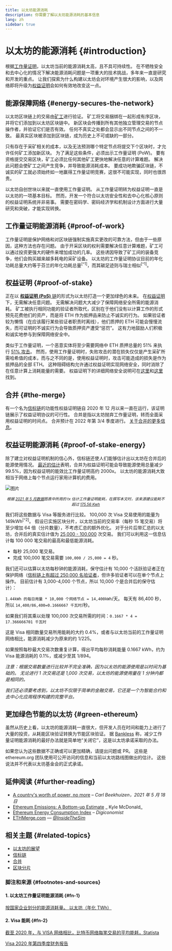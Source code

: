 ```yaml
---
title: 以太坊能源消耗
description: 你需要了解以太坊能源消耗的基本信息
lang: zh
sidebar: true
---
```


# 以太坊的能源消耗 {#introduction}

根据[工作量证明](/developers/docs/consensus-mechanisms/#proof-of-work)，以太坊当前的能源消耗太高，且不具可持续性。 在不牺牲安全和去中心化的情况下解决能源消耗问题是一项重大的技术挑战，多年来一直是研究和开发的重点。 让我们探索为什么构建以太坊会对环境产生很大的影响，以及网络即将升级为[权益证明](/developers/docs/consensus-mechanisms/pos)会如何有效地改变这一点。

## 能源保障网络 {#energy-secures-the-network}

以太坊区块链上的交易由[矿工](/developers/docs/consensus-mechanisms/pow/mining)进行验证。 矿工将交易捆绑在一起形成有序区块，并将它们添加到以太坊区块链中。 新区块会传播到所有其他独立管理交易的节点操作者，并验证它们是否有效。 任何不真实之处都会显示出不同节点之间的不一致。 最真实区块被添加到区块链，成为历史上不可或缺的一部分。

只有存在于采矿相关的成本，以及无法预测哪个特定节点将提交下个区块时，才允许任何矿工添加新区块。 为了满足这些条件，必须出示工作量证明 (PoW)。 要有资格提交交易区块，矿工必须比任何其他矿工更快地解决任意的计算难题。 解决此问题会使矿工之间产生竞争，并导致能源消耗成本。 要成功地欺骗区块链，不诚实的矿工就必须始终如一地赢得工作量证明竞赛，这很不可能实现，同时也很昂贵。

以太坊自创世块以来就一直使用工作量证明。 从工作量证明转为权益证明一直是以太坊的一项基本目标。 然而，开发一个符合以太坊安全性和去中心化核心原则的权益证明系统并非易事。 需要在密码学、密码经济学和机制设计方面进行大量研究和突破，才能实现转换。

## 工作量证明能源消耗 {#proof-of-work}

工作量证明是保护网络和对区块链强制实施真实更改的可靠方法，但由于一些原因，这种方法也存在问题。 由于开采区块的权利需要解决任意计算难题，矿工可以通过投资更强大的硬件来增加成功的几率。 这些诱因导致了矿工间的装备竞争，他们会购买越来越多耗电的采矿设备。 以太坊的工作量证明协议目前的年化功耗总量大约等于芬兰的年化功耗总量<sup>[^1]</sup>，而其碳足迹则与瑞士相似<sup>[^1]</sup>。

## 权益证明 {#proof-of-stake}

正在以 [**权益证明 (PoS)** 链](/upgrades/beacon-chain/)的形式为以太坊打造一个更加绿色的未来。 在[权益证明](/developers/docs/consensus-mechanisms/pos/)下，无需解决任意问题。 无需解决问题大大减少了保障网络安全所需的能源消耗。 矿工被执行相同功能的验证者所取代，区别在于他们没有以计算工作的形式预先花费他们的资产，而是将 ETH 作为抵押品来防止不诚实的行为。 如果验证者较为懒惰（在应该履行某些验证者职责时离线），他们质押的 ETH 可能会慢慢流失，而可证明的不诚实行为会导致质押资产遭受“惩罚”。 这有力地鼓励人们积极和诚实地参与到保障网络安全中。

类似于工作量证明，一个恶意实体将至少需要网络中 ETH 质押总量的 51% 来执行 [51% 攻击](/glossary/#51-attack)。 然而，使用工作量证明时，失败攻击的潜在损失仅仅是产生采矿所需哈希值的成本，而与之不同的是，使用权益证明时，攻击可能造成的损失是作为抵押品的全部 ETH。 这种阻碍结构允许通过权益证明实现网络安全，同时消除了在任意计算上消耗能量的需要。 权益证明下的详细网络安全说明可在[这里](/developers/docs/consensus-mechanisms/pos/)和[这里](https://vitalik.ca/general/2017/12/31/pos_faq.html)找到。

## 合并 {#the-merge}

有一个名为[信标链](/upgrades/beacon-chain/)的功能性权益证明链自 2020 年 12 月以来一直在运行，该证明链展示了权益证明协议的可行性。 合并是指以太坊抛弃工作量证明，转而全面采用权益证明的时间点。 合并预计在 2022 年第 3/4 季度进行。 [关于合并的更多信息](/upgrades/merge/)。

## 权益证明能源消耗 {#proof-of-stake-energy}

除了建立对权益证明机制的信心外，信标链还使人们能够估计出以太坊在合并后的能源使用情况。 [最近的估计](https://blog.ethereum.org/2021/05/18/country-power-no-more/)表明，合并为权益证明可能会导致能源使用总量减少 99.5%，因为权益证明的能效比工作量证明高约 2000x。 以太坊的能源消耗大致相当于网络上每个节点运行家用计算机的费用。

![图片](energy_use_per_transaction.png)

<p style="text-align: center;"><small><i>根据 <a href="https://blog.ethereum.org/2021/05/18/country-power-no-more/" target="_blank" rel="noopener noreferrer">2021 年 5 月数据</a>图表中所用的 tx 估计工作量证明能耗，在撰写本文时，该来源建议能耗不超过 <a href="https://digiconomist.net/ethereum-energy-consumption" target="_blank" rel="noopener noreferrer">175.56 Kwh</a></i></small></p>

我们将这些数据与 Visa 等服务进行比较。 100,000 次 Visa 交易使用的能量为 149kWh<sup>[^2]</sup>。 假设已实施区块分片，以太坊当前的交易率（每秒 15 笔交易）将至少增加 64 倍（分片数量），不考虑汇总的额外优化。 对于分片后带汇总的以太坊，合并后的真实估计值为 [25,000 - 100,000](https://twitter.com/VitalikButerin/status/1312905884549300224?s=20) 次交易。 我们可以利用这一信息估计每 100 000 笔交易的最高和最低能源消耗。

- 每秒 25,000 笔交易。
- 完成 100,000 笔交易需要 `100,000 / 25,000 = 4` 秒。

我们还可以估算以太坊每秒钟的能源消耗，保守估计有 10,000 个活跃验证者正在保护网络（[信标链上有超过 250,000 名验证者](https://beaconscan.com/)，但许多验证者可以在单个节点上操作。 目前估计有 3,000-4,000 个节点，所以 10,000 个是合并后的保守估计）：

`1.44kWh 的每日用量 * 10,000 个网络节点 = 14,400kWh`/天。 每天有 86,400 秒，所以 `14,400/86,400=0.1666667 千瓦时`/秒。

如果我们将其乘以处理 100,000 次交易所需的时间：`0.1667 * 4 = 17.366666701 千瓦时`

这是 Visa 相同数量交易所用能耗的大约 0.4%，或者与以太坊当前的工作量证明网络相比，能源消耗减少为原来的约 1/225。

如果按照每秒最大交易次数重复计算，得出平均每秒消耗能量 0.1667 kWh，约为 Visa 能源消耗的 0.1%，或减少至其 1/894。

_注意：根据交易数量进行比较并不完全准确，因为以太坊的能源使用是以时间为基础的。 无论进行 1 次交易还是 1,000 次交易，以太坊的能源使用量在 1 分钟内都是相同的。_

_我们还必须要考虑到，以太坊不仅限于简单的金融交易，它还是一个为智能合约和去中心化应用程序构建的完整平台。_

## 更加绿色节能的以太坊 {#green-ethereum}

虽然从历史上看，以太坊的能源消耗一直很大，但开发人员在时间和能力上进行了大量的投资，从耗能区块验证转换为节能区块验证。 据 [Bankless](http://podcast.banklesshq.com/) 称，减少工作量证明能源消耗的最好办法就是简单地“关闭它”，这是以太坊承诺采取的办法。

<InfoBanner emoji=":evergreen_tree:">
  如果您认为这些数据不正确或可以更加精确，请提出问题或 PR。 这些是 ethereum.org 团队使用可公开访问的信息和当前以太坊路线图做出的估计。 这些说法并不代表以太坊基金会的正式承诺。 
</InfoBanner>

## 延伸阅读 {#further-reading}

- [A country's worth of power, no more](https://blog.ethereum.org/2021/05/18/country-power-no-more/) – _Carl Beekhuizen，2021 年 5 月 18 日_
- [Ethereum Emissions: A Bottom-up Estimate](https://kylemcdonald.github.io/ethereum-emissions/) _ Kyle McDonald_
- [Ethereum Energy Consumption Index](https://digiconomist.net/ethereum-energy-consumption/) – _Digiconomist_
- [ETHMerge.com](https://ethmerge.com/) — _[@InsideTheSim](https://twitter.com/InsideTheSim)_

## 相关主题 {#related-topics}

- [以太坊的展望](/upgrades/vision/)
- [信标链](/upgrades/beacon-chain)
- [合并](/upgrades/merge/)
- [区块分片](/upgrades/beacon-chain/)

### 脚注和来源 {#footnotes-and-sources}

#### 1. 以太坊工作量证明能源消耗 {#fn-1}

[按国家企业划分的能源消耗量。 以太坊（年化 TWh）](https://digiconomist.net/ethereum-energy-consumption)

#### 2. Visa 能耗 {#fn-2}

[截至 2020 年，与 VISA 网络相比，比特币网络每笔交易的平均能耗，Statista](https://www.statista.com/statistics/881541/bitcoin-energy-consumption-transaction-comparison-visa/)

[Visa 2020 年第四季度财务报告](https://s1.q4cdn.com/050606653/files/doc_financials/2020/q4/Visa-Inc.-Q4-2020-Operational-Performance-Data.pdf)
